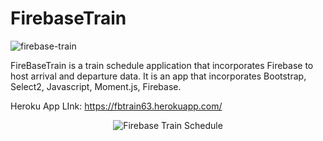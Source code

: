 # FirebaseTrain

![firebase-train](https://cloud.githubusercontent.com/assets/22203133/26736724/5666c51c-4795-11e7-9197-3c95ceac9f63.gif)

FireBaseTrain is a train schedule application that incorporates Firebase to host arrival and departure data. It is an app 
that incorporates Bootstrap, Select2, Javascript, Moment.js, Firebase.

Heroku App LInk: https://fbtrain63.herokuapp.com/


<p align="center">
  <img src="https://github.com/robb33/FirebaseTrain/blob/master/assets/images/firebase-train.gif?raw=true" alt="Firebase Train Schedule"/>
</p>

